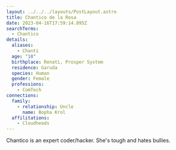 ```yaml
---
layout: ../../../layouts/PostLayout.astro
title: Chantico de la Rosa
date: 2023-04-16T17:59:14.895Z
searchTerms:
  - Chantico
details:
  aliases:
    - Chanti
  age: "18"
  birthplace: Renati, Prosper System
  residence: Garuda
  species: Human
  gender: Female
  professions:
    - ComTech
connections:
  family:
    - relationship: Uncle
      name: Bopha Krol
  affilitations:
    - Cloudheads
---
```

Chantico is an expert coder/hacker. She's tough and hates bullies.